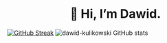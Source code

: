 
<h1 align="center"> 👋  Hi, I’m Dawid. </br> </h1>

[![GitHub Streak](https://github-readme-streak-stats.herokuapp.com/?user=dawid-kulikowski&theme=dark)](https://git.io/streak-stats) ![dawid-kulikowski GitHub stats](https://github-readme-stats.vercel.app/api?username=dawid-kulikowski&show_icons=true&theme=dark) 
  

  

  
  
<!---
dawid-kulikowski/dawid-kulikowski is a ✨ special ✨ repository because its `README.md` (this file) appears on your GitHub profile.
You can click the Preview link to take a look at your changes.
- 🌱 I’m currently learning Java 
- 👀 I’m interested in ...
- 💞️ I’m looking to collaborate on ...
- 📫 How to reach me ...
--->
